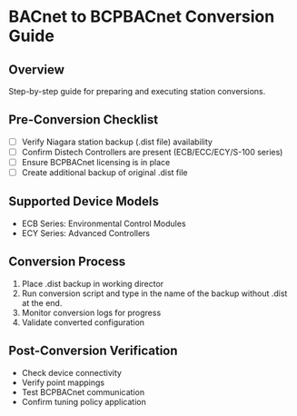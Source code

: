 # BACnet to BCPBACnet Conversion Guide

## Overview
Step-by-step guide for preparing and executing station conversions.

## Pre-Conversion Checklist
- [ ] Verify Niagara station backup (.dist file) availability
- [ ] Confirm Distech Controllers are present (ECB/ECC/ECY/S-100 series)
- [ ] Ensure BCPBACnet licensing is in place
- [ ] Create additional backup of original .dist file

## Supported Device Models
- ECB Series: Environmental Control Modules
- ECY Series: Advanced Controllers
  
## Conversion Process
1. Place .dist backup in working director
2. Run conversion script and type in the name of the backup without .dist at the end.
3. Monitor conversion logs for progress
4. Validate converted configuration

## Post-Conversion Verification
- Check device connectivity
- Verify point mappings
- Test BCPBACnet communication
- Confirm tuning policy application
